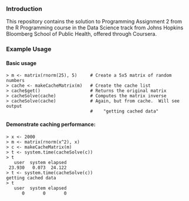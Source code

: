 ### Introduction

This repository contains the solution to Programming Assignment 2 from the
R Programming course in the Data Science track from Johns Hopkins Bloomberg
School of Public Health, offered through Coursera.

### Example Usage

#### Basic usage

    > m <- matrix(rnorm(25), 5)     # Create a 5x5 matrix of random numbers
    > cache <- makeCacheMatrix(m)   # Create the cache list
    > cache$get()                   # Returns the original matrix
    > cacheSolve(cache)             # Computes the matrix inverse
    > cacheSolve(cache)             # Again, but from cache.  Will see output
                                    #    "getting cached data"

#### Demonstrate caching performance:

    > x <- 2000
    > m <- matrix(rnorm(x^2), x)
    > c <- makeCacheMatrix(m)
    > t <- system.time(cacheSolve(c))
    > t
       user  system elapsed 
     23.930   0.073  24.122 
    > t <- system.time(cacheSolve(c))
    getting cached data
    > t
       user  system elapsed 
          0       0       0 